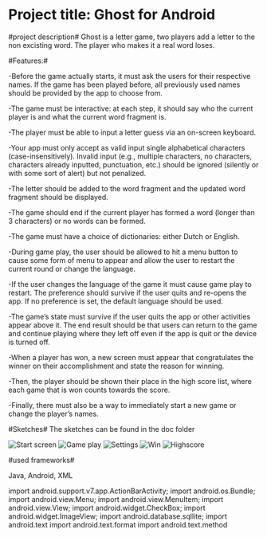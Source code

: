 
Project title: Ghost for Android
================================

#project description#
Ghost is a letter game, two players add a letter to the non excisting word. The player who makes it a real word loses.

#Features:#

-Before the game actually starts, it must ask the users for their respective names. If the game has been played before, all previously used names should be provided by the app to choose from.

-The game must be interactive: at each step, it should say who the current player is and what the current word fragment is.

-The player must be able to input a letter guess via an on-screen keyboard.

-Your app must only accept as valid input single alphabetical characters (case-insensitively). Invalid input (e.g., multiple characters, no characters, characters already inputted, punctuation, etc.) should be ignored (silently or with some sort of alert) but not penalized.

-The letter should be added to the word fragment and the updated word fragment should be displayed.

-The game should end if the current player has formed a word (longer than 3 characters) or no words can be formed.

-The game must have a choice of dictionaries: either Dutch or English.

-During game play, the user should be allowed to hit a menu button to cause some form of menu to appear and allow the user to restart the current round or change the language.

-If the user changes the language of the game it must cause game play to restart. The preference should survive if the user quits and re-opens the app. If no preference is set, the default language should be used.

-The game’s state must survive if the user quits the app or other activities appear above it. The end result should be that users can return to the game and continue playing where they left off even if the app is quit or the device is turned off.

-When a player has won, a new screen must appear that congratulates the winner on their accomplishment and state the reason for winning.

-Then, the player should be shown their place in the high score list, where each game that is won counts towards the score.

-Finally, there must also be a way to immediately start a new game or change the player’s names. 

#Sketches#
The sketches can be found in the doc folder

![Start screen](img/start.jpg)
![Game play](img/game.jpg)
![Settings](img/settings.jpg)
![Win](img/win.jpg)
![Highscore](img/highscore.jpg)

#used frameworks#

Java, Android, XML

import android.support.v7.app.ActionBarActivity;
import android.os.Bundle;
import android.view.Menu;
import android.view.MenuItem;
import android.view.View;
import android.widget.CheckBox;
import android.widget.ImageView;
import android.database.sqllite;
import android.text
import android.text.format
import android.text.method



